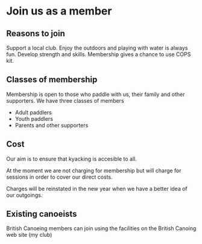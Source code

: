 # Join us as a member

## Reasons to join

Support a local club.  Enjoy the outdoors and playing with water is always fun.  Develop strength and skills.  Membership gives a chance to use COPS kit. 

## Classes of membership

Membership is open to those who paddle with us, their family and other supporters.  We have three classes of members

*    Adult paddlers
*    Youth paddlers
*    Parents and other supporters

## Cost

Our aim is to ensure that kyacking is accesible to all.  

At the moment we are not charging for membership but will charge for sessions in order to cover our direct costs.  

Charges will be reinstated in the new year when we have a better idea of our outgoings.

  
## Existing canoeists

British Canoeing members can join using the facilities on the British Canoing web site (my club)
